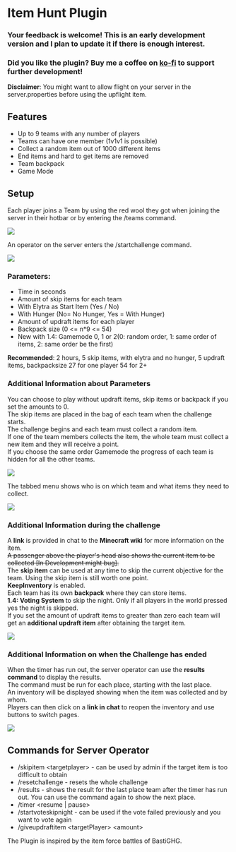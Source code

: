 # Item Hunt Plugin

### Your feedback is welcome! This is an early development version and I plan to update it if there is enough interest.

### Did you like the plugin? Buy me a coffee on [ko-fi](https://ko-fi.com/weiti) to support further development!

**Disclaimer**: You might want to allow flight on your server in the server.properties before using the upflight item.

## Features
- Up to 9 teams with any number of players
- Teams can have one member (1v1v1 is possible)
- Collect a random item out of 1000 different items
- End items and hard to get items are removed
- Team backpack
- Game Mode

## Setup
Each player joins a Team by using the red wool they got when joining the server in their hotbar or by entering the /teams command.

![](https://i.imgur.com/9XBPX4A.png)

An operator on the server enters the /startchallenge command.

![](https://i.imgur.com/dEfGnsO.png)

### Parameters:
- Time in seconds
- Amount of skip items for each team
- With Elytra as Start Item (Yes / No)
- With Hunger (No= No Hunger, Yes = With Hunger)
- Amount of updraft items for each player
- Backpack size (0 <= n*9 <= 54)
- New with 1.4: Gamemode 0, 1 or 2(0: random order, 1: same order of items, 2: same order be the first)

**Recommended**: 2 hours, 5 skip items, with elytra and no hunger, 5 updraft items, backpacksize 27 for one player 54 for 2+

### Additional Information about Parameters
You can choose to play without updraft items, skip items or backpack if you set the amounts to 0.  
The skip items are placed in the bag of each team when the challenge starts.  
The challenge begins and each team must collect a random item.  
If one of the team members collects the item, the whole team must collect a new item and they will receive a point.  
If you choose the same order Gamemode the progress of each team is hidden for all the other teams.  

![](https://i.imgur.com/t0aDeyy.png)

The tabbed menu shows who is on which team and what items they need to collect.


![](https://i.imgur.com/S21SYVw.png)

### Additional Information during the challenge
A **link** is provided in chat to the **Minecraft wiki** for more information on the item.  
~~A passenger above the player's head also shows the current item to be collected [In Development might bug].~~  
The **skip item** can be used at any time to skip the current objective for the team. Using the skip item is still worth one point.  
**KeepInventory** is enabled.  
Each team has its own **backpack** where they can store items.  
**1.4: Voting System** to skip the night. Only if all players in the world pressed yes the night is skipped.  
If you set the amount of updraft items to greater than zero each team will get an **additional updraft item** after obtaining the target item.

![](https://i.imgur.com/73318Vl.png)

### Additional Information on when the Challenge has ended
When the timer has run out, the server operator can use the **results command** to display the results.  
The command must be run for each place, starting with the last place.  
An inventory will be displayed showing when the item was collected and by whom.  
Players can then click on a **link in chat** to reopen the inventory and use buttons to switch pages.  

![](https://i.imgur.com/6PPliKw.png)

## Commands for Server Operator
- /skipitem  \<targetplayer> - can be used by admin if the target item is too difficult to obtain
- /resetchallenge - resets the whole challenge
- /results - shows the result for the last place team after the timer has run out. You can use the command again to show the next place.
- /timer \<resume | pause>
- /startvoteskipnight - can be used if the vote failed previously and you want to vote again
- /giveupdraftitem \<targetPlayer> \<amount>

The Plugin is inspired by the item force battles of BastiGHG.
